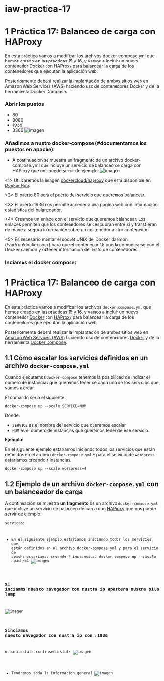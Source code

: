 # iaw-practica-17

# 1 Práctica 17: Balanceo de carga con HAProxy
En esta práctica vamos a modificar los archivos docker-compose.yml que hemos creado en las prácticas 15 y 16, y vamos a incluir un nuevo contenedor Docker con HAProxy para balancear la carga de los contenedores que ejecutan la aplicación web.

Posteriormente deberá realizar la implantación de ambos sitios web en Amazon Web Services (AWS) haciendo uso de contenedores Docker y de la herramienta Docker Compose.

### Abrir los puetos
+ 80
+ 8080
+ 1936
+ 3306
![imagen](https://github.com/jesus2307/iaw-practica-17/blob/main/imagen/Captura33.PNG "imagen")
### Añadimos a nustro docker-compose (#documentamos los puestos en apache):
* A continuación se muestra un fragmento de un archivo docker-compose.yml que incluye un servicio de balanceo de carga con HAProxy que nos puede servir de ejemplo:
![imagen](https://github.com/jesus2307/iaw-practica-17/blob/main/imagen/3.PNG "imagen")
<p>&lt;1&gt; Utilizaremos la imagen <a href="https://hub.docker.com/r/dockercloud/haproxy">dockercloud/haproxy</a> que está disponible en <a href="https://hub.docker.com/">Docker Hub</a>.</p>
<p>&lt;2&gt; El puerto 80 será el puerto del servicio que queremos balancear.</p>
<p>&lt;3&gt; El puerto 1936 nos permite acceder a una página web con información estadística del balanceador.</p>
<p>&lt;4&gt; Creamos un enlace con el servicio que queremos balancear. Los enlaces permiten que los contenedores se descubran entre sí y transfieran de manera segura información sobre un contenedor a otro contenedor.</p>
<p>&lt;5&gt; Es necesario montar el socket UNIX del Docker daemon (/var/run/docker.sock) para que el contenedor <code>lb</code> pueda comunicarse con el Docker daemon y obtener información del resto de contenedores.</p>

### Inciamos el docker compose:

<h1 id="práctica-17-balanceo-de-carga-con-haproxy"><span class="header-section-number">1</span> Práctica 17: Balanceo de carga con HAProxy</h1>
<p>En esta práctica vamos a modificar los archivos <code>docker-compose.yml</code> que hemos creado en las prácticas <a href="https://josejuansanchez.org/iaw/practica-15/index.html">15</a> y <a href="https://josejuansanchez.org/iaw/practica-16/index.html">16</a>, y vamos a incluir un nuevo contenedor <a href="https://www.docker.com/">Docker</a> con <a href="http://www.haproxy.org/">HAProxy</a> para balancear la carga de los contenedores que ejecutan la aplicación web.</p>
<p>Posteriormente deberá realizar la implantación de ambos sitios web en <a href="https://aws.amazon.com/es/">Amazon Web Services (AWS)</a> haciendo uso de contenedores <a href="https://www.docker.com/">Docker</a> y de la herramienta <a href="https://docs.docker.com/compose/">Docker Compose</a>.</p>
<h2 id="cómo-escalar-los-servicios-definidos-en-un-archivo-docker-compose.yml"><span class="header-section-number">1.1</span> Cómo escalar los servicios definidos en un archivo <code>docker-compose.yml</code></h2>
<p>Cuando ejecutamos <code>docker-compose</code> tenemos la posibilidad de indicar el número de instancias que queremos tener de cada uno de los servicios que vamos a crear.</p>
<p>El comando sería el siguiente:</p>
<pre><code>docker-compose up --scale SERVICE=NUM</code></pre>
<p>Donde:</p>
<ul>
<li><code>SERVICE</code> es el nombre del servicio que queremos escalar</li>
<li><code>NUM</code> es el número de instancias que queremos tener de ese servicio.</li>
</ul>
<p><strong>Ejemplo:</strong></p>
<p>En el siguiente ejemplo estaríamos iniciando todos los servicios que están definidos en el archivo <code>docker-compose.yml</code> y para el servicio de <code>wordpress</code> estaríamos creando <code>4</code> instancias.</p>
<pre><code>docker-compose up --scale wordpress=4</code></pre>
<h2 id="ejemplo-de-un-archivo-docker-compose.yml-con-un-balanceador-de-carga"><span class="header-section-number">1.2</span> Ejemplo de un archivo <code>docker-compose.yml</code> con un balanceador de carga</h2>
<p>A continuación se muestra <strong>un fragmento</strong> de un archivo <code>docker-compose.yml</code> que incluye un servicio de balanceo de carga con <a href="http://www.haproxy.org/">HAProxy</a> que nos puede servir de ejemplo:</p>
<pre><code>services:

* En el siguiente ejemplo estaríamos iniciando todos los servicios que están definidos en el archivo docker-compose.yml y para el servicio de apache estaríamos creando 4 instancias.
docker-compose up --sacale apache=4
![imagen](https://github.com/jesus2307/iaw-practica-17/blob/main/imagen/compose.PNG "imagen")
### Si inciamos nuesto navegador con nustra ip aparcera nustra pila lamp
![imagen](https://github.com/jesus2307/iaw-practica-17/blob/main/imagen/capturass.PNG "imagen")
### Sinciamos nuesto navegador con nustra ip con :1936
usuario:stats
contraseña:stats
![imagen](https://github.com/jesus2307/iaw-practica-17/blob/main/imagen/1.PNG "imagen")
* Tendremos toda la informacion general 
![imagen](https://github.com/jesus2307/iaw-practica-17/blob/main/imagen/captura3.PNG "imagen")
